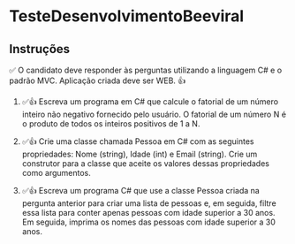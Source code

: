 # TesteDesenvolvimentoBeeviral
## Instruções
 ✅ O candidato deve responder às perguntas utilizando a linguagem C# e o padrão MVC. Aplicação criada deve ser WEB.  👍

<Ol>
  <li>
    <p> ✅👍 Escreva um programa em C# que calcule o fatorial de um número inteiro não negativo fornecido pelo usuário. O fatorial de um número N é o produto de todos os inteiros positivos de 1 a N.  </p>
  </li>

  <li>
    <p> ✅👍 Crie uma classe chamada Pessoa em C# com as seguintes propriedades: Nome (string), Idade (int) e Email (string). Crie um construtor para a classe que aceite os valores dessas propriedades como argumentos.  </p>
  </li>

  <li>
    <p> ✅👍 Escreva um programa C# que use a classe Pessoa criada na pergunta anterior para criar uma lista de pessoas e, em seguida, filtre essa lista para conter apenas pessoas com idade superior a 30 anos. Em seguida, imprima os nomes das pessoas com idade superior a 30 anos.  </p>
  </li>
</Ol>

